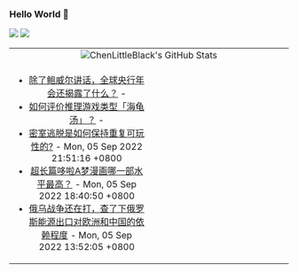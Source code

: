 ### Hello World 👋

[![](https://img.shields.io/badge/@ChenLittleBlack-1a6c81?style=flat&logo=java&logoColor=1a6c81&label=Java&colorA=ffffff)](https://www.java.com/)
[![](https://img.shields.io/badge/@ChenLittleBlack-41b883?style=flat&logo=vuedotjs&logoColor=41b883&label=Vue&colorA=ffffff)](https://cn.vuejs.org/)

<table>
<tr>
<td colspan="2" style="text-align: center;">
<img alt="ChenLittleBlack's GitHub Stats" src="https://github-readme-stats.vercel.app/api?username=ChenLittleBlack&show_icons=true&icon_color=CE1D2D&text_color=718096&bg_color=ffffff&hide_title=true" />
</td>
</tr>
<tr>
<td align="center" valign="middle">

<!-- START_SECTION:blog -->
* <a href='http://zhuanlan.zhihu.com/p/561595557?utm_campaign=rss&utm_medium=rss&utm_source=rss&utm_content=title' target='_blank'>除了鲍威尔讲话，全球央行年会还揭露了什么？</a> - 
* <a href='http://www.zhihu.com/question/487824820/answer/2633736057?utm_campaign=rss&utm_medium=rss&utm_source=rss&utm_content=title' target='_blank'>如何评价推理游戏类型「海龟汤」？</a> - 
* <a href='http://www.zhihu.com/question/23898381/answer/2661192984?utm_campaign=rss&utm_medium=rss&utm_source=rss&utm_content=title' target='_blank'>密室逃脱是如何保持重复可玩性的?</a> - Mon, 05 Sep 2022 21:51:16 +0800
* <a href='http://www.zhihu.com/question/37527964/answer/2658274638?utm_campaign=rss&utm_medium=rss&utm_source=rss&utm_content=title' target='_blank'>超长篇哆啦A梦漫画哪一部水平最高？</a> - Mon, 05 Sep 2022 18:40:50 +0800
* <a href='http://zhuanlan.zhihu.com/p/560809315?utm_campaign=rss&utm_medium=rss&utm_source=rss&utm_content=title' target='_blank'>俄乌战争还在打，查了下俄罗斯能源出口对欧洲和中国的依赖程度</a> - Mon, 05 Sep 2022 13:52:05 +0800
<!-- END_SECTION:blog -->

</td>
<td valign="middle" width="50%">

<!-- START_SECTION:douban -->

<!-- END_SECTION:douban -->

</td>
</tr>
</table>

